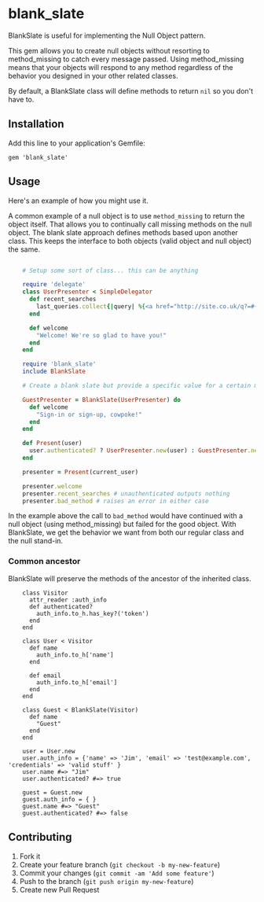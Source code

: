 # blank_slate

BlankSlate is useful for implementing the Null Object pattern.

This gem allows you to create null objects without resorting to
method_missing to catch every message passed. Using method_missing
means that your objects will respond to any method regardless of
the behavior you designed in your other related classes.

By default, a BlankSlate class will define methods to return `nil` so
you don't have to.

## Installation

Add this line to your application's Gemfile:

    gem 'blank_slate'

## Usage

Here's an example of how you might use it.

A common example of a null object is to use `method_missing` to return the object itself. That allows you to continually call missing methods on the null object. The blank slate approach defines methods based upon another class. This keeps the interface to both objects (valid object and null object) the same.

```ruby

    # Setup some sort of class... this can be anything

    require 'delegate'
    class UserPresenter < SimpleDelegator
      def recent_searches
        last_queries.collect{|query| %{<a href="http://site.co.uk/q?=#{query}">#{query}</a>}}.join(',')
      end

      def welcome
        "Welcome! We're so glad to have you!"
      end
    end

    require 'blank_slate'
    include BlankSlate

    # Create a blank slate but provide a specific value for a certain method

    GuestPresenter = BlankSlate(UserPresenter) do
      def welcome
        "Sign-in or sign-up, cowpoke!"
      end
    end

    def Present(user)
      user.authenticated? ? UserPresenter.new(user) : GuestPresenter.new(user)
    end

    presenter = Present(current_user)

    presenter.welcome
    presenter.recent_searches # unauthenticated outputs nothing
    presenter.bad_method # raises an error in either case
```

In the example above the call to `bad_method` would have continued with a null object (using method_missing) but failed for the good object. With BlankSlate, we get the behavior we want from both our regular class and the null stand-in.

### Common ancestor

BlankSlate will preserve the methods of the ancestor of the inherited class.

```
    class Visitor
      attr_reader :auth_info
      def authenticated?
        auth_info.to_h.has_key?('token')
      end
    end

    class User < Visitor
      def name
        auth_info.to_h['name']
      end
      
      def email
        auth_info.to_h['email']
      end
    end

    class Guest < BlankSlate(Visitor)
      def name
        "Guest"
      end
    end

    user = User.new
    user.auth_info = {'name' => 'Jim', 'email' => 'test@example.com', 'credentials' => 'valid stuff' }
    user.name #=> "Jim"
    user.authenticated? #=> true

    guest = Guest.new
    guest.auth_info = { }
    guest.name #=> "Guest"
    guest.authenticated? #=> false

```

## Contributing

1. Fork it
2. Create your feature branch (`git checkout -b my-new-feature`)
3. Commit your changes (`git commit -am 'Add some feature'`)
4. Push to the branch (`git push origin my-new-feature`)
5. Create new Pull Request
